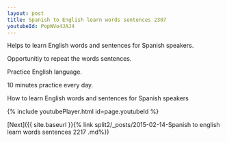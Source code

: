 ```yaml
---
layout: post
title: Spanish to English learn words sentences 2307 
youtubeId: PopWVo4JAJ4
---
```

 
 
Helps to learn English words and sentences for Spanish speakers.

Opportunitiy to repeat the words sentences. 

Practice English language. 
 
10 minutes practice every day. 
 
How to learn English words and sentences for Spanish speakers 
 
{% include youtubePlayer.html id=page.youtubeId %}
 
 
[Next]({{ site.baseurl }}{% link  split2/_posts/2015-02-14-Spanish to english learn words sentences 2217 .md%})
 
